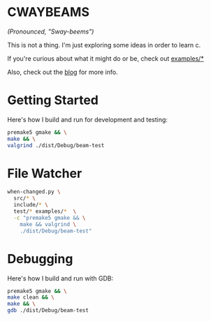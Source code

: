# CWAYBEAMS
_(Pronounced, "Sway-beems")_

This is not a thing. I'm just exploring some ideas in order to learn c.

If you're curious about what it might do or be, check out [examples/*](examples)

Also, check out the [blog](blog) for more info.

# Getting Started
Here's how I build and run for development and testing:

```bash
premake5 gmake && \
make && \
valgrind ./dist/Debug/beam-test
```

# File Watcher
```bash
when-changed.py \
  src/* \
  include/* \
  test/* examples/*  \
  -c "premake5 gmake && \
    make && valgrind \
    ./dist/Debug/beam-test"
```

# Debugging
Here's how I build and run with GDB:

```bash
premake5 gmake && \
make clean && \
make && \
gdb ./dist/Debug/beam-test
```
